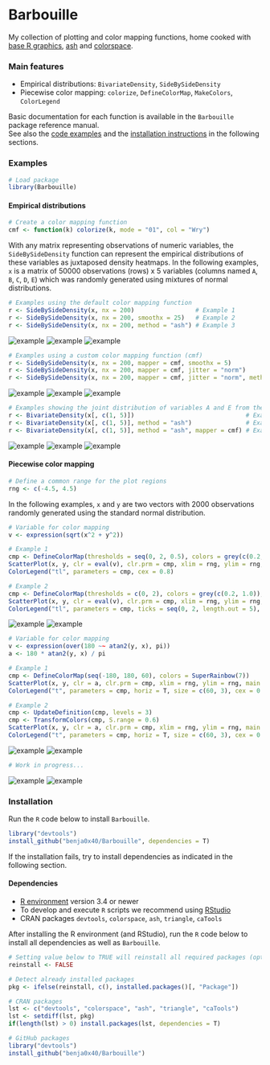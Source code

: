 Barbouille
================================================================================

My collection of plotting and color mapping functions, home cooked with
[base R graphics](https://stat.ethz.ch/R-manual/R-patched/library/graphics/html/00Index.html),
[ash](https://CRAN.R-project.org/package=ash) and
[colorspace](https://cran.r-project.org/package=colorspace).

### Main features

* Empirical distributions: `BivariateDensity`, `SideBySideDensity`
* Piecewise color mapping: `colorize`, `DefineColorMap`, `MakeColors`, `ColorLegend`

Basic documentation for each function is available in the `Barbouille` package
reference manual.  
See also the [code examples](#examples)
and the [installation instructions](#install)
in the following sections.

### <a name="examples"></a>Examples

```r
# Load package
library(Barbouille)
```

#### Empirical distributions

```r
# Create a color mapping function
cmf <- function(k) colorize(k, mode = "01", col = "Wry")
```

With any matrix representing observations of numeric variables,
the `SideBySideDensity` function can represent the empirical distributions
of these variables as juxtaposed density heatmaps.
In the following examples, `x` is a matrix of
50000 observations (rows) x 5 variables (columns named `A`, `B`, `C`, `D`, `E`)
which was randomly generated using mixtures of normal distributions.

```r
# Examples using the default color mapping function
r <- SideBySideDensity(x, nx = 200)                 # Example 1
r <- SideBySideDensity(x, nx = 200, smoothx = 25)   # Example 2
r <- SideBySideDensity(x, nx = 200, method = "ash") # Example 3
```

![](./images/gallery/barbouille_01.png "example")
![](./images/gallery/barbouille_02.png "example")
![](./images/gallery/barbouille_03.png "example")

```r
# Examples using a custom color mapping function (cmf)
r <- SideBySideDensity(x, nx = 200, mapper = cmf, smoothx = 5)                     # Example 1
r <- SideBySideDensity(x, nx = 200, mapper = cmf, jitter = "norm")                 # Example 2
r <- SideBySideDensity(x, nx = 200, mapper = cmf, jitter = "norm", method = "ash") # Example 3
```

![](./images/gallery/barbouille_04.png "example")
![](./images/gallery/barbouille_05.png "example")
![](./images/gallery/barbouille_06.png "example")

```r
# Examples showing the joint distribution of variables A and E from the matrix x
r <- BivariateDensity(x[, c(1, 5)])                               # Example 1
r <- BivariateDensity(x[, c(1, 5)], method = "ash")               # Example 2
r <- BivariateDensity(x[, c(1, 5)], method = "ash", mapper = cmf) # Example 3
```

![](./images/gallery/barbouille_07.png "example")
![](./images/gallery/barbouille_08.png "example")
![](./images/gallery/barbouille_09.png "example")

#### Piecewise color mapping

```r
# Define a common range for the plot regions
rng <- c(-4.5, 4.5)
```

In the following examples, `x` and `y` are two vectors with 2000 observations
randomly generated using the standard normal distribution.

```r
# Variable for color mapping
v <- expression(sqrt(x^2 + y^2))

# Example 1
cmp <- DefineColorMap(thresholds = seq(0, 2, 0.5), colors = grey(c(0.2, 0.8)), above = "red")
ScatterPlot(x, y, clr = eval(v), clr.prm = cmp, xlim = rng, ylim = rng, main = v)
ColorLegend("tl", parameters = cmp, cex = 0.8)

# Example 2
cmp <- DefineColorMap(thresholds = c(0, 2), colors = grey(c(0.2, 1.0)), above = "red", levels = 4)
ScatterPlot(x, y, clr = eval(v), clr.prm = cmp, xlim = rng, ylim = rng, main = v)
ColorLegend("tl", parameters = cmp, ticks = seq(0, 2, length.out = 5), cex = 0.8)
```

![](./images/gallery/barbouille_10.png "example")
![](./images/gallery/barbouille_11.png "example")

```r
# Variable for color mapping
v <- expression(over(180 ~~ atan2(y, x), pi))
a <- 180 * atan2(y, x) / pi

# Example 1
cmp <- DefineColorMap(seq(-180, 180, 60), colors = SuperRainbow(7))
ScatterPlot(x, y, clr = a, clr.prm = cmp, xlim = rng, ylim = rng, main = v)
ColorLegend("t", parameters = cmp, horiz = T, size = c(60, 3), cex = 0.8)

# Example 2
cmp <- UpdateDefinition(cmp, levels = 3)
cmp <- TransformColors(cmp, S.range = 0.6)
ScatterPlot(x, y, clr = a, clr.prm = cmp, xlim = rng, ylim = rng, main = v)
ColorLegend("t", parameters = cmp, horiz = T, size = c(60, 3), cex = 0.8)
```

![](./images/gallery/barbouille_12.png "example")
![](./images/gallery/barbouille_13.png "example")

```r
# Work in progress...
```

![](./images/gallery/barbouille_14.png "example")
![](./images/gallery/barbouille_15.png "example")

### <a name="install"></a>Installation

Run the `R` code below to install `Barbouille`.

```R
library("devtools")
install_github("benja0x40/Barbouille", dependencies = T)
```

If the installation fails, try to install dependencies as indicated
in the following section.

#### Dependencies

  - [R environment](https://www.r-project.org/) version 3.4 or newer
  - To develop and execute `R` scripts we recommend using [RStudio](https://www.rstudio.com/products/rstudio/download)
  - CRAN packages `devtools`, `colorspace`, `ash`, `triangle`, `caTools`

After installing the R environment (and RStudio), run the `R` code below
to install all dependencies as well as `Barbouille`.

```R
# Setting value below to TRUE will reinstall all required packages (optional)
reinstall <- FALSE

# Detect already installed packages
pkg <- ifelse(reinstall, c(), installed.packages()[, "Package"])

# CRAN packages
lst <- c("devtools", "colorspace", "ash", "triangle", "caTools")
lst <- setdiff(lst, pkg)
if(length(lst) > 0) install.packages(lst, dependencies = T)

# GitHub packages
library("devtools")
install_github("benja0x40/Barbouille")
```
